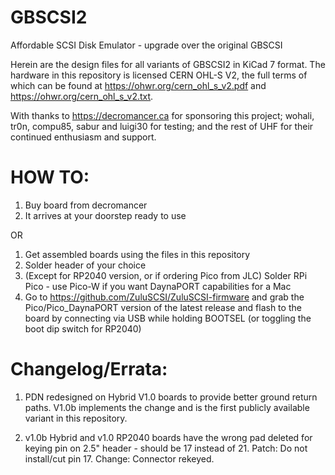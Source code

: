 # GBSCSI2
Affordable SCSI Disk Emulator - upgrade over the original GBSCSI

Herein are the design files for all variants of GBSCSI2 in KiCad 7 format. The hardware in this repository is licensed CERN OHL-S V2, the full terms of which can be found at https://ohwr.org/cern_ohl_s_v2.pdf and https://ohwr.org/cern_ohl_s_v2.txt.

With thanks to https://decromancer.ca for sponsoring this project; wohali, tr0n, compu85, sabur and luigi30 for testing; and the rest of UHF for their continued enthusiasm and support.

# HOW TO:
1. Buy board from decromancer
2. It arrives at your doorstep ready to use

OR

1. Get assembled boards using the files in this repository
2. Solder header of your choice
3. (Except for RP2040 version, or if ordering Pico from JLC) Solder RPi Pico - use Pico-W if you want DaynaPORT capabilities for a Mac
4. Go to https://github.com/ZuluSCSI/ZuluSCSI-firmware and grab the Pico/Pico_DaynaPORT version of the latest release and flash to the board by connecting via USB while holding BOOTSEL (or toggling the boot dip switch for RP2040)

# Changelog/Errata:
1. PDN redesigned on Hybrid V1.0 boards to provide better ground return paths. V1.0b implements the change and is the first publicly available variant in this repository.

2. v1.0b Hybrid and v1.0 RP2040 boards have the wrong pad deleted for keying pin on 2.5" header - should be 17 instead of 21.
Patch: Do not install/cut pin 17.
Change: Connector rekeyed.
